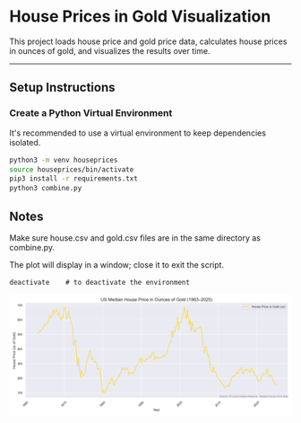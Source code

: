 # House Prices in Gold Visualization

This project loads house price and gold price data, calculates house prices in ounces of gold, and visualizes the results over time.

---

## Setup Instructions

### Create a Python Virtual Environment

It's recommended to use a virtual environment to keep dependencies isolated.

```bash
python3 -m venv houseprices
source houseprices/bin/activate
pip3 install -r requirements.txt
python3 combine.py
```
## Notes
Make sure house.csv and gold.csv files are in the same directory as combine.py.

The plot will display in a window; close it to exit the script.
```
deactivate    # to deactivate the environment
```
![House Prices in Gold](house_prices_in_gold.png)

